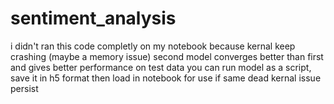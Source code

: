# sentiment_analysis
i didn't ran this code completly on my notebook because kernal keep crashing (maybe a memory issue) 
second model converges better than first and gives better performance on test data
you can run model as a script, save it in h5 format then load in notebook for use if same dead kernal issue persist

